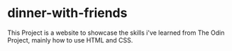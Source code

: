 # dinner-with-friends

This Project is a website to showcase the skills i've learned from The Odin Project,
mainly how to use HTML and CSS. 